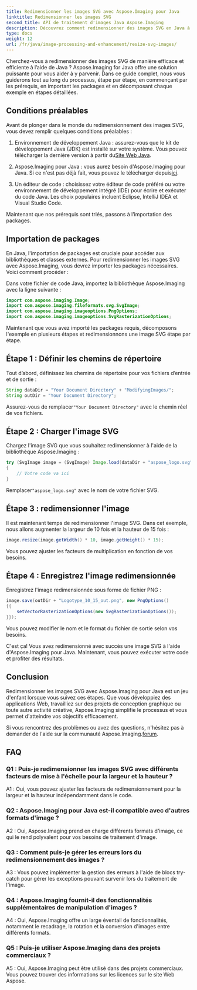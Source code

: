 ```yaml
---
title: Redimensionner les images SVG avec Aspose.Imaging pour Java
linktitle: Redimensionner les images SVG
second_title: API de traitement d'images Java Aspose.Imaging
description: Découvrez comment redimensionner des images SVG en Java à l'aide d'Aspose.Imaging pour Java. Guide étape par étape pour un traitement d’image efficace.
type: docs
weight: 12
url: /fr/java/image-processing-and-enhancement/resize-svg-images/
---
```

Cherchez-vous à redimensionner des images SVG de manière efficace et efficiente à l’aide de Java ? Aspose.Imaging for Java offre une solution puissante pour vous aider à y parvenir. Dans ce guide complet, nous vous guiderons tout au long du processus, étape par étape, en commençant par les prérequis, en important les packages et en décomposant chaque exemple en étapes détaillées.

## Conditions préalables

Avant de plonger dans le monde du redimensionnement des images SVG, vous devez remplir quelques conditions préalables :

1.  Environnement de développement Java : assurez-vous que le kit de développement Java (JDK) est installé sur votre système. Vous pouvez télécharger la dernière version à partir du[Site Web Java](https://www.oracle.com/java/technologies/javase-downloads).

2. Aspose.Imaging pour Java : vous aurez besoin d'Aspose.Imaging pour Java. Si ce n'est pas déjà fait, vous pouvez le télécharger depuis[ici](https://releases.aspose.com/imaging/java/).

3. Un éditeur de code : choisissez votre éditeur de code préféré ou votre environnement de développement intégré (IDE) pour écrire et exécuter du code Java. Les choix populaires incluent Eclipse, IntelliJ IDEA et Visual Studio Code.

Maintenant que nos prérequis sont triés, passons à l’importation des packages.

## Importation de packages

En Java, l'importation de packages est cruciale pour accéder aux bibliothèques et classes externes. Pour redimensionner les images SVG avec Aspose.Imaging, vous devrez importer les packages nécessaires. Voici comment procéder :

Dans votre fichier de code Java, importez la bibliothèque Aspose.Imaging avec la ligne suivante :

```java
import com.aspose.imaging.Image;
import com.aspose.imaging.fileformats.svg.SvgImage;
import com.aspose.imaging.imageoptions.PngOptions;
import com.aspose.imaging.imageoptions.SvgRasterizationOptions;
```

Maintenant que vous avez importé les packages requis, décomposons l'exemple en plusieurs étapes et redimensionnons une image SVG étape par étape.


## Étape 1 : Définir les chemins de répertoire

Tout d’abord, définissez les chemins de répertoire pour vos fichiers d’entrée et de sortie :

```java
String dataDir = "Your Document Directory" + "ModifyingImages/";
String outDir = "Your Document Directory";
```

 Assurez-vous de remplacer`"Your Document Directory"` avec le chemin réel de vos fichiers.

## Étape 2 : Charger l'image SVG

Chargez l'image SVG que vous souhaitez redimensionner à l'aide de la bibliothèque Aspose.Imaging :

```java
try (SvgImage image = (SvgImage) Image.load(dataDir + "aspose_logo.svg"))
{
    // Votre code va ici
}
```

 Remplacer`"aspose_logo.svg"` avec le nom de votre fichier SVG.

## Étape 3 : redimensionner l'image

Il est maintenant temps de redimensionner l'image SVG. Dans cet exemple, nous allons augmenter la largeur de 10 fois et la hauteur de 15 fois :

```java
image.resize(image.getWidth() * 10, image.getHeight() * 15);
```

Vous pouvez ajuster les facteurs de multiplication en fonction de vos besoins.

## Étape 4 : Enregistrez l'image redimensionnée

Enregistrez l'image redimensionnée sous forme de fichier PNG :

```java
image.save(outDir + "Logotype_10_15_out.png", new PngOptions()
{{
    setVectorRasterizationOptions(new SvgRasterizationOptions());
}});
```

Vous pouvez modifier le nom et le format du fichier de sortie selon vos besoins.

C'est ça! Vous avez redimensionné avec succès une image SVG à l'aide d'Aspose.Imaging pour Java. Maintenant, vous pouvez exécuter votre code et profiter des résultats.

## Conclusion

Redimensionner les images SVG avec Aspose.Imaging pour Java est un jeu d'enfant lorsque vous suivez ces étapes. Que vous développiez des applications Web, travailliez sur des projets de conception graphique ou toute autre activité créative, Aspose.Imaging simplifie le processus et vous permet d'atteindre vos objectifs efficacement.

Si vous rencontrez des problèmes ou avez des questions, n'hésitez pas à demander de l'aide sur la communauté Aspose.Imaging.[forum](https://forum.aspose.com/).

## FAQ

### Q1 : Puis-je redimensionner les images SVG avec différents facteurs de mise à l'échelle pour la largeur et la hauteur ?

A1 : Oui, vous pouvez ajuster les facteurs de redimensionnement pour la largeur et la hauteur indépendamment dans le code.

### Q2 : Aspose.Imaging pour Java est-il compatible avec d'autres formats d'image ?

A2 : Oui, Aspose.Imaging prend en charge différents formats d'image, ce qui le rend polyvalent pour vos besoins de traitement d'image.

### Q3 : Comment puis-je gérer les erreurs lors du redimensionnement des images ?

A3 : Vous pouvez implémenter la gestion des erreurs à l'aide de blocs try-catch pour gérer les exceptions pouvant survenir lors du traitement de l'image.

### Q4 : Aspose.Imaging fournit-il des fonctionnalités supplémentaires de manipulation d'images ?

A4 : Oui, Aspose.Imaging offre un large éventail de fonctionnalités, notamment le recadrage, la rotation et la conversion d'images entre différents formats.

### Q5 : Puis-je utiliser Aspose.Imaging dans des projets commerciaux ?

A5 : Oui, Aspose.Imaging peut être utilisé dans des projets commerciaux. Vous pouvez trouver des informations sur les licences sur le site Web Aspose.